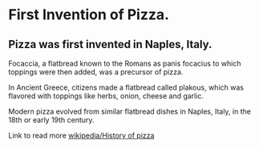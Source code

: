 # First Invention of Pizza.

## Pizza was first invented in Naples, Italy.

Focaccia, a flatbread known to the Romans as panis focacius to which toppings were then added, was a precursor of pizza.

In Ancient Greece, citizens made a flatbread called plakous, which was flavored with toppings like herbs, onion, cheese and garlic.

Modern pizza evolved from similar flatbread dishes in Naples, Italy, in the 18th or early 19th century.

Link to read more [wikipedia/History of pizza](https://en.wikipedia.org/wiki/History_of_pizza#:~:text=An%20often%20recounted%20story%20holds,on%20the%20Flag%20of%20Italy.)

